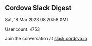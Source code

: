 ## Cordova Slack Digest
Sat, 18 Mar 2023 08:20:58 GMT

[User count: 4753](https://cordova.slack.com/)


Join the conversation at [slack.cordova.io](http://slack.cordova.io/)

